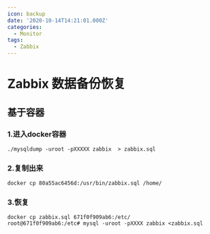 ```yaml
---
icon: backup
date: '2020-10-14T14:21:01.000Z'
categories:
  - Monitor
tags:
  - Zabbix
---
```


# Zabbix 数据备份恢复

## 基于容器

### 1.进入docker容器

```text
./mysqldump -uroot -pXXXXX zabbix  > zabbix.sql
```

### 2.复制出来

```text
docker cp 80a55ac6456d:/usr/bin/zabbix.sql /home/
```

### 3.恢复

```text
docker cp zabbix.sql 671f0f909ab6:/etc/
root@671f0f909ab6:/etc# mysql -uroot -pXXXX zabbix <zabbix.sql
```

